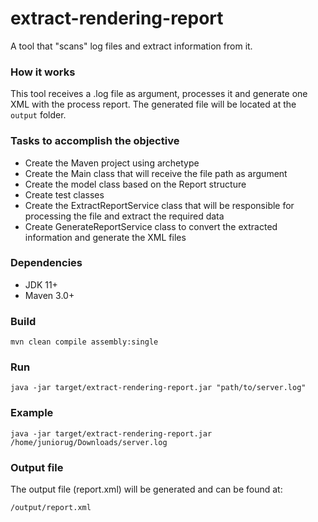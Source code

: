 # extract-rendering-report
A tool that "scans" log files and extract information from it.


### How it works

This tool receives a .log file as argument, processes it and generate one XML with the process report. The generated file will be located at the  `output` folder.


### Tasks to accomplish the objective
- Create the Maven project using archetype
- Create the Main class that will receive the file path as argument
- Create the model class based on the Report structure
- Create test classes
- Create the ExtractReportService class that will be responsible for processing the file and extract the required data
- Create GenerateReportService class to convert the extracted information and generate the XML files

### Dependencies

- JDK 11+ 
- Maven 3.0+

### Build

```
mvn clean compile assembly:single
```

### Run

```
java -jar target/extract-rendering-report.jar "path/to/server.log"
```

### Example

```
java -jar target/extract-rendering-report.jar /home/juniorug/Downloads/server.log
```

### Output file

The output file (report.xml) will be generated and can be found at: 

```
/output/report.xml
```
